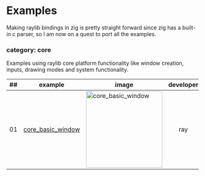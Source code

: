 # Examples
Making raylib bindings in zig is pretty straight forward since zig has a built-in c parser, so I am now on a quest to port all the examples.


### category: core

Examples using raylib core platform functionality like window creation, inputs, drawing modes and system functionality.

| ## | example  | image  | developer  | new |
|----|----------|--------|:----------:|:---:|
| 01 | [core_basic_window](core/BasicWindow.zig) | <img src="core/core_basic_window.png" alt="core_basic_window" width="200"> | ray
